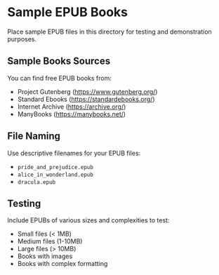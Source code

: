 # Sample EPUB Books

Place sample EPUB files in this directory for testing and demonstration purposes.

## Sample Books Sources

You can find free EPUB books from:

- Project Gutenberg (https://www.gutenberg.org/)
- Standard Ebooks (https://standardebooks.org/)
- Internet Archive (https://archive.org/)
- ManyBooks (https://manybooks.net/)

## File Naming

Use descriptive filenames for your EPUB files:

- `pride_and_prejudice.epub`
- `alice_in_wonderland.epub`
- `dracula.epub`

## Testing

Include EPUBs of various sizes and complexities to test:

- Small files (< 1MB)
- Medium files (1-10MB)
- Large files (> 10MB)
- Books with images
- Books with complex formatting
